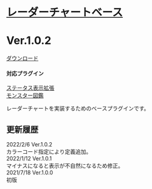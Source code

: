 # [レーダーチャートベース](https://raw.githubusercontent.com/nuun888/MZ/master/NUUN_RadarChartBase.md.js)
# Ver.1.0.2
[ダウンロード](https://raw.githubusercontent.com/nuun888/MZ/master/NUUN_RadarChartBase.md.js)  
#### 対応プラグイン
[ステータス表示拡張](https://github.com/nuun888/MZ/blob/master/README/StatusScreen.md)  
[モンスター図鑑](https://github.com/nuun888/MZ/blob/master/README/EnemyBook.md)  

レーダーチャートを実装するためのベースプラグインです。  

## 更新履歴
2022/2/6 Ver.1.0.2  
カラーコード指定により定義追加。  
2022/1/12 Ver.1.0.1  
マイナスになると表示が不自然になるため修正。  
2021/7/18 Ver.1.0.0  
初版  
